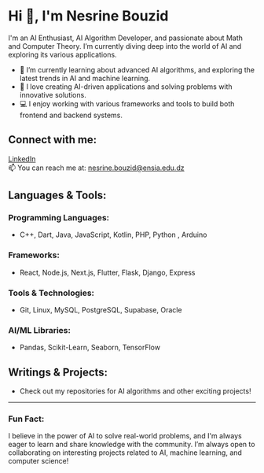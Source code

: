# Hi 👋, I'm Nesrine Bouzid

I'm an AI Enthusiast, AI Algorithm Developer, and passionate about Math and Computer Theory. I’m currently diving deep into the world of AI and exploring its various applications.

- 🌱 I’m currently learning about advanced AI algorithms, and exploring the latest trends in AI and machine learning.
- 🤖 I love creating AI-driven applications and solving problems with innovative solutions.
- 💻 I enjoy working with various frameworks and tools to build both frontend and backend systems.

## Connect with me:
[LinkedIn](https://www.linkedin.com/in/nesrine-bouzid-b462b3252/)  
📫 You can reach me at: nesrine.bouzid@ensia.edu.dz

## Languages & Tools:
### Programming Languages:
- C++, Dart, Java, JavaScript, Kotlin, PHP, Python , Arduino

### Frameworks:
- React, Node.js, Next.js, Flutter, Flask, Django, Express

### Tools & Technologies:
- Git, Linux, MySQL, PostgreSQL, Supabase, Oracle

### AI/ML Libraries:
- Pandas, Scikit-Learn, Seaborn, TensorFlow

<!--
## GitHub Stats

![Nesrine's GitHub stats](https://github-readme-stats.vercel.app/api?username=nesrine-aibot&show_icons=true&count_private=true&hide_title=true)

![Top Languages](https://github-readme-stats.vercel.app/api/top-langs/?username=nesrine-aibot)

![GitHub Streak](https://github-readme-streak-stats.herokuapp.com/?user=nesrine-aibot)
-->

## Writings & Projects:
- Check out my repositories for AI algorithms and other exciting projects!

---

### Fun Fact:
I believe in the power of AI to solve real-world problems, and I'm always eager to learn and share knowledge with the community. I’m always open to collaborating on interesting projects related to AI, machine learning, and computer science!
